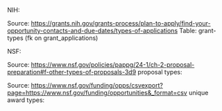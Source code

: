 NIH:

Source: https://grants.nih.gov/grants-process/plan-to-apply/find-your-opportunity-contacts-and-due-dates/types-of-applications
Table: grant-types (fk on grant_applications)

NSF:

Source: https://www.nsf.gov/policies/pappg/24-1/ch-2-proposal-preparation#f-other-types-of-proposals-3d9
proposal types:


Source: https://www.nsf.gov/funding/opps/csvexport?page=https://www.nsf.gov/funding/opportunities&_format=csv
unique award types:
